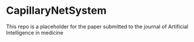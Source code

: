 # CapillaryNetSystem
This repo is a placeholder for the paper submitted to the journal of Artificial Intelligence in medicine
